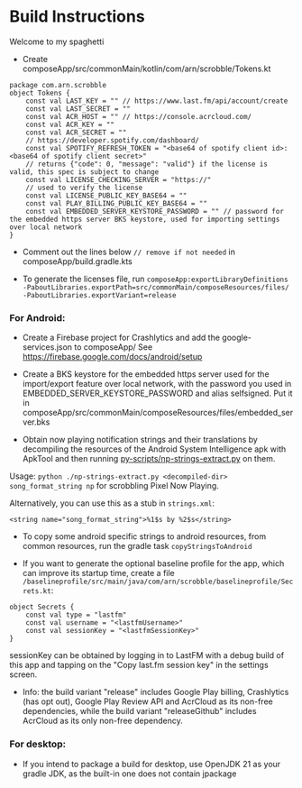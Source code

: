 # Build Instructions

Welcome to my spaghetti

- Create composeApp/src/commonMain/kotlin/com/arn/scrobble/Tokens.kt

```
package com.arn.scrobble
object Tokens {
    const val LAST_KEY = "" // https://www.last.fm/api/account/create
    const val LAST_SECRET = ""
    const val ACR_HOST = "" // https://console.acrcloud.com/
    const val ACR_KEY = ""
    const val ACR_SECRET = ""
    // https://developer.spotify.com/dashboard/
    const val SPOTIFY_REFRESH_TOKEN = "<base64 of spotify client id>:<base64 of spotify client secret>"
    // returns {"code": 0, "message": "valid"} if the license is valid, this spec is subject to change
    const val LICENSE_CHECKING_SERVER = "https://"
    // used to verify the license
    const val LICENSE_PUBLIC_KEY_BASE64 = ""
    const val PLAY_BILLING_PUBLIC_KEY_BASE64 = ""
    const val EMBEDDED_SERVER_KEYSTORE_PASSWORD = "" // password for the embedded https server BKS keystore, used for importing settings over local network
}
```

- Comment out the lines below `// remove if not needed` in composeApp/build.gradle.kts

- To generate the licenses file, run
  `composeApp:exportLibraryDefinitions -PaboutLibraries.exportPath=src/commonMain/composeResources/files/ -PaboutLibraries.exportVariant=release`

### For Android:

- Create a Firebase project for Crashlytics and add the google-services.json to composeApp/
  See https://firebase.google.com/docs/android/setup

- Create a BKS keystore for the embedded https server used for the import/export feature over local
  network,
  with the password you used in EMBEDDED_SERVER_KEYSTORE_PASSWORD and alias selfsigned.
  Put it in composeApp/src/commonMain/composeResources/files/embedded_server.bks

- Obtain now playing notification strings and their translations by decompiling the resources of
  the Android System Intelligence apk with ApkTool and then
  running [py-scripts/np-strings-extract.py](py-scripts/np-strings-extract.py) on them.

Usage: `python ./np-strings-extract.py <decompiled-dir> song_format_string np` for scrobbling Pixel
Now Playing.

Alternatively, you can use this as a stub in `strings.xml`:

```
<string name="song_format_string">%1$s by %2$s</string>
```

- To copy some android specific strings to android resources, from common resources, run the gradle
  task `copyStringsToAndroid`

- If you want to generate the optional baseline profile for the app, which can improve its startup
  time, create a file `/baselineprofile/src/main/java/com/arn/scrobble/baselineprofile/Secrets.kt`:

```
object Secrets {
    const val type = "lastfm"
    const val username = "<lastfmUsername>"
    const val sessionKey = "<lastfmSessionKey>"
}
```

sessionKey can be obtained by logging in to LastFM with a debug build of this app
and tapping on the "Copy last.fm session key" in the settings screen.

- Info: the build variant "release" includes Google Play billing, Crashlytics (has opt out), Google
  Play Review API and AcrCloud as its non-free dependencies, while the build variant "releaseGithub"
  includes AcrCloud as its only non-free dependency.

### For desktop:

- If you intend to package a build for desktop, use OpenJDK 21 as your gradle JDK, as the built-in
  one does not contain jpackage
